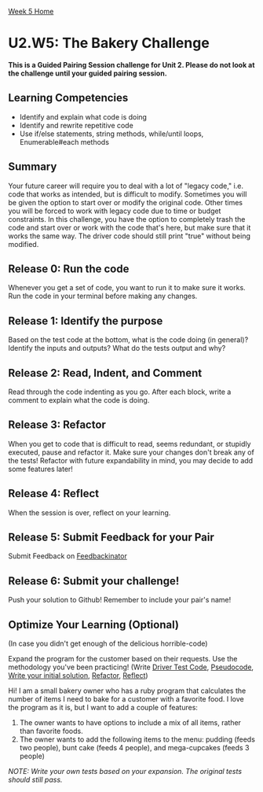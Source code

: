 [Week 5 Home](../)

# U2.W5: The Bakery Challenge 

**This is a Guided Pairing Session challenge for Unit 2. Please do not look at the challenge until your guided pairing session.**

## Learning Competencies
- Identify and explain what code is doing
- Identify and rewrite repetitive code
- Use if/else statements, string methods, while/until loops, Enumerable#each methods

## Summary
Your future career will require you to deal with a lot of "legacy code," i.e. code that works as intended, but is difficult to modify. Sometimes you will be given the option to start over or modify the original code. Other times you will be forced to work with legacy code due to time or budget constraints. In this challenge, you have the option to completely trash the code and start over or work with the code that's here, but make sure that it works the same way. The driver code should still print "true" without being modified.

## Release 0: Run the code
Whenever you get a set of code, you want to run it to make sure it works. Run the code in your terminal before making any changes.

## Release 1: Identify the purpose
Based on the test code at the bottom, what is the code doing (in general)? Identify the inputs and outputs? What do the tests output and why?

## Release 2: Read, Indent, and Comment
Read through the code indenting as you go. After each block, write a comment to explain what the code is doing.

## Release 3: Refactor
When you get to code that is difficult to read, seems redundant, or stupidly executed, pause and refactor it. Make sure your changes don't break any of the tests! Refactor with future expandability in mind, you may decide to add some features later!

## Release 4: Reflect
When the session is over, reflect on your learning. 

## Release 5: Submit Feedback for your Pair
Submit Feedback on [Feedbackinator](https://socrates.devbootcamp.com/feedback/new)

## Release 6: Submit your challenge!
Push your solution to Github! Remember to include your pair's name!
 

## Optimize Your Learning (Optional)
(In case you didn't get enough of the delicious horrible-code) 

Expand the program for the customer based on their requests. Use the methodology you've been practicing! (Write [Driver Test Code](https://github.com/Devbootcamp/phase_0_handbook/blob/master/coding_references/driver_code.md), [Pseudocode](https://github.com/Devbootcamp/phase_0_handbook/blob/master/coding_references/pseudocode.md), [Write your initial solution](https://github.com/Devbootcamp/phase_0_handbook/blob/master/coding_references/initial_solution.md), [Refactor](https://github.com/Devbootcamp/phase_0_handbook/blob/master/coding_references/refactoring.md), [Reflect](https://github.com/Devbootcamp/phase_0_handbook/blob/master/coding_references/reflection_guidelines.md))


Hi! I am a small bakery owner who has a ruby program that calculates the 
number of items I need to bake for a customer with a favorite food. 
I love the program as it is, but I want to add a couple of features:

1. The owner wants to have options to include a mix of all items, rather than favorite foods.
2. The owner wants to add the following items to the menu: pudding (feeds two people), bunt cake (feeds 4 people), and mega-cupcakes (feeds 3 people)


*NOTE: Write your own tests based on your expansion. The original tests should still pass.*

